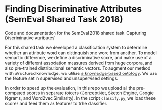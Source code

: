 # Finding Discriminative Attributes (SemEval Shared Task 2018)
Code and documentation for the SemEval 2018 shared task 'Capturing Discriminative Attributes'

For this shared task we developed a classification system to determine whether an attribute word can distinguish one word from another.
To model semantic difference, we define a discriminative score, and make use of a variety of different association measures derived from huge corpora, and also pre-trained distributional semantic vectors. To augment our method with structured knowledge, we utilise [a knowledge-based ontology](http://conceptnet.io/). We use the feature set in supervised and unsupervised settings.

In order to speed up the evaluation, in this repo we upload all the pre-computed scores in separate folders (ConceptNet, Sketch Engine, Google Ngrams, and Word2vec Similarity). In the script `classify.py`, we load these scores and feed them as features to trhe classifier. 


